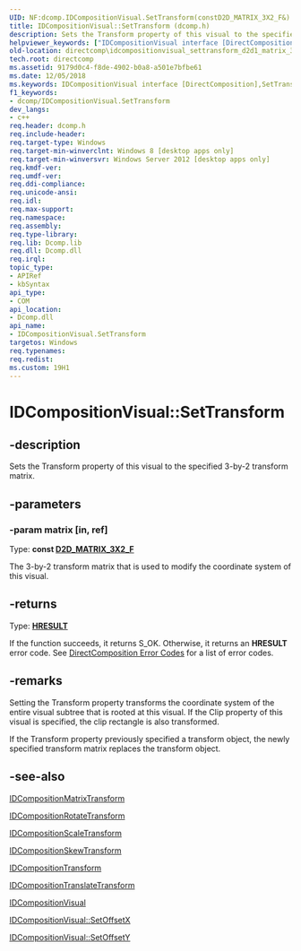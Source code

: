 ```yaml
---
UID: NF:dcomp.IDCompositionVisual.SetTransform(constD2D_MATRIX_3X2_F&)
title: IDCompositionVisual::SetTransform (dcomp.h)
description: Sets the Transform property of this visual to the specified 3-by-2 transform matrix.
helpviewer_keywords: ["IDCompositionVisual interface [DirectComposition]","SetTransform method","IDCompositionVisual.SetTransform","IDCompositionVisual::SetTransform","IDCompositionVisual::SetTransform(const D2D_MATRIX_3X2_F &)","IDCompositionVisual::SetTransform(const D2D_MATRIX_3X2_F&)","SetTransform","SetTransform method [DirectComposition]","SetTransform method [DirectComposition]","IDCompositionVisual interface","dcomp/IDCompositionVisual::SetTransform","directcomp.idcompositionvisual_settransform_d2d1_matrix_3x2_f"]
old-location: directcomp\idcompositionvisual_settransform_d2d1_matrix_3x2_f.htm
tech.root: directcomp
ms.assetid: 9179d0c4-f8de-4902-b0a8-a501e7bfbe61
ms.date: 12/05/2018
ms.keywords: IDCompositionVisual interface [DirectComposition],SetTransform method, IDCompositionVisual.SetTransform, IDCompositionVisual::SetTransform, IDCompositionVisual::SetTransform(const D2D_MATRIX_3X2_F &), IDCompositionVisual::SetTransform(const D2D_MATRIX_3X2_F&), SetTransform, SetTransform method [DirectComposition], SetTransform method [DirectComposition],IDCompositionVisual interface, dcomp/IDCompositionVisual::SetTransform, directcomp.idcompositionvisual_settransform_d2d1_matrix_3x2_f
f1_keywords:
- dcomp/IDCompositionVisual.SetTransform
dev_langs:
- c++
req.header: dcomp.h
req.include-header: 
req.target-type: Windows
req.target-min-winverclnt: Windows 8 [desktop apps only]
req.target-min-winversvr: Windows Server 2012 [desktop apps only]
req.kmdf-ver: 
req.umdf-ver: 
req.ddi-compliance: 
req.unicode-ansi: 
req.idl: 
req.max-support: 
req.namespace: 
req.assembly: 
req.type-library: 
req.lib: Dcomp.lib
req.dll: Dcomp.dll
req.irql: 
topic_type:
- APIRef
- kbSyntax
api_type:
- COM
api_location:
- Dcomp.dll
api_name:
- IDCompositionVisual.SetTransform
targetos: Windows
req.typenames: 
req.redist: 
ms.custom: 19H1
---
```


# IDCompositionVisual::SetTransform


## -description


Sets the Transform property of this visual to the specified 3-by-2 transform matrix.  


## -parameters




### -param matrix [in, ref]

Type: <b>const <a href="https://docs.microsoft.com/windows/desktop/api/dcommon/ns-dcommon-d2d_matrix_3x2_f">D2D_MATRIX_3X2_F</a></b>

The 3-by-2 transform matrix that is used to modify  the coordinate system of this visual.


## -returns



Type: <b><a href="https://docs.microsoft.com/windows/desktop/WinProg/windows-data-types">HRESULT</a></b>

If the function succeeds, it returns S_OK. Otherwise, it returns an <b>HRESULT</b> error code. See <a href="https://docs.microsoft.com/windows/desktop/directcomp/directcomposition-error-codes">DirectComposition Error Codes</a>  for a list of error codes.




## -remarks



Setting the Transform property transforms the coordinate system of the entire visual subtree that is rooted at this visual. If the Clip property of this visual is specified, the clip rectangle is also transformed.



If the Transform property previously specified a transform object, the newly specified transform matrix replaces the transform object.




## -see-also




<a href="https://docs.microsoft.com/windows/desktop/api/dcomp/nn-dcomp-idcompositionmatrixtransform">IDCompositionMatrixTransform</a>



<a href="https://docs.microsoft.com/windows/desktop/api/dcomp/nn-dcomp-idcompositionrotatetransform">IDCompositionRotateTransform</a>



<a href="https://docs.microsoft.com/windows/desktop/api/dcomp/nn-dcomp-idcompositionscaletransform">IDCompositionScaleTransform</a>



<a href="https://docs.microsoft.com/windows/desktop/api/dcomp/nn-dcomp-idcompositionskewtransform">IDCompositionSkewTransform</a>



<a href="https://docs.microsoft.com/windows/desktop/api/dcomp/nn-dcomp-idcompositiontransform">IDCompositionTransform</a>



<a href="https://docs.microsoft.com/windows/desktop/api/dcomp/nn-dcomp-idcompositiontranslatetransform">IDCompositionTranslateTransform</a>



<a href="https://docs.microsoft.com/windows/desktop/api/dcomp/nn-dcomp-idcompositionvisual">IDCompositionVisual</a>



<a href="https://docs.microsoft.com/previous-versions/windows/desktop/legacy/hh449165(v=vs.85)">IDCompositionVisual::SetOffsetX</a>



<a href="https://docs.microsoft.com/previous-versions/windows/desktop/legacy/hh449171(v=vs.85)">IDCompositionVisual::SetOffsetY</a>
 

 


